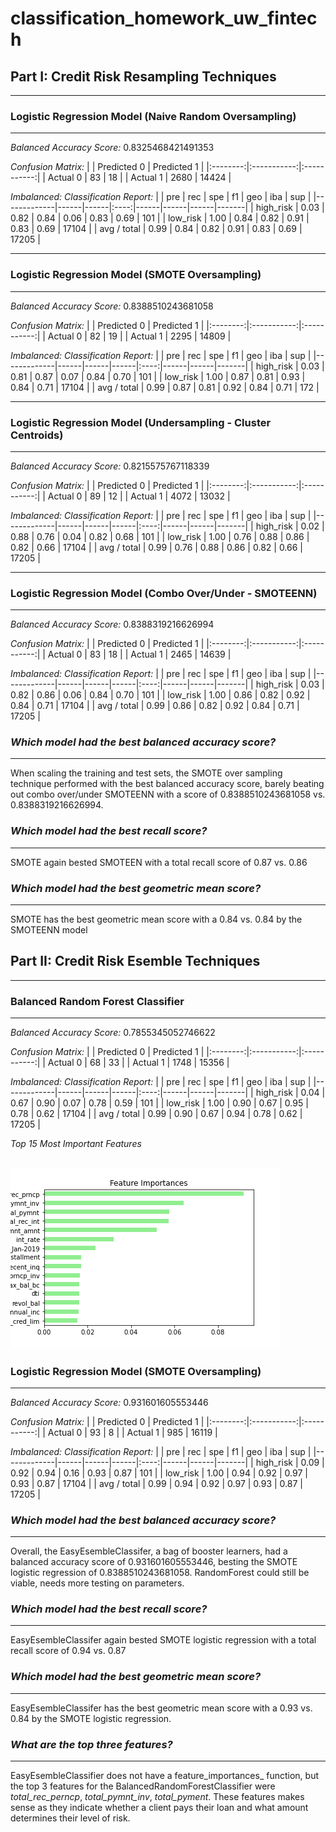# classification_homework_uw_fintech

## Part I: Credit Risk Resampling Techniques
---
### Logistic Regression Model (Naive Random Oversampling)
---
*Balanced Accuracy Score:* 0.8325468421491353

*Confusion Matrix:*
|          | Predicted 0 | Predicted 1 |
|:--------:|:-----------:|:-----------:|
| Actual 0 |      83     |      18     |
| Actual 1 |     2680    |    14424    |


*Imbalanced: Classification Report:*
|             | pre  | rec  |  spe | f1   | geo  | iba  | sup   |
|-------------|------|------|:----:|------|------|------|-------|
| high_risk   | 0.03 | 0.82 | 0.84 | 0.06 | 0.83 | 0.69 | 101   |
| low_risk    | 1.00 | 0.84 | 0.82 | 0.91 | 0.83 | 0.69 | 17104 |
| avg / total | 0.99 | 0.84 | 0.82 | 0.91 | 0.83 | 0.69 | 17205 |


---
### Logistic Regression Model (SMOTE Oversampling)
---
*Balanced Accuracy Score:* 0.8388510243681058


*Confusion Matrix:*
|          | Predicted 0 | Predicted 1 |
|:--------:|:-----------:|:-----------:|
| Actual 0 |      82     |      19     |
| Actual 1 |     2295    |    14809    |


*Imbalanced: Classification Report:*
|             | pre  | rec  | spe  |  f1  | geo  | iba  | sup   |
|-------------|------|------|------|:----:|------|------|-------|
| high_risk   | 0.03 | 0.81 | 0.87 | 0.07 | 0.84 | 0.70 | 101   |
| low_risk    | 1.00 | 0.87 | 0.81 | 0.93 | 0.84 | 0.71 | 17104 |
| avg / total | 0.99 | 0.87 | 0.81 | 0.92 | 0.84 | 0.71 | 172   |


---
### Logistic Regression Model (Undersampling - Cluster Centroids)
---
*Balanced Accuracy Score:* 0.8215575767118339


*Confusion Matrix:*
|          | Predicted 0 | Predicted 1 |
|:--------:|:-----------:|:-----------:|
| Actual 0 |      89     |      12     |
| Actual 1 |     4072    |    13032    |


*Imbalanced: Classification Report:*
|             | pre  | rec  | spe  |  f1  | geo  | iba  | sup   |
|-------------|------|------|------|:----:|------|------|-------|
| high_risk   | 0.02 | 0.88 | 0.76 | 0.04 | 0.82 | 0.68 | 101   |
| low_risk    | 1.00 | 0.76 | 0.88 | 0.86 | 0.82 | 0.66 | 17104 |
| avg / total | 0.99 | 0.76 | 0.88 | 0.86 | 0.82 | 0.66 | 17205 |


---
### Logistic Regression Model (Combo Over/Under - SMOTEENN)
---
*Balanced Accuracy Score:* 0.8388319216626994


*Confusion Matrix:*
|          | Predicted 0 | Predicted 1 |
|:--------:|:-----------:|:-----------:|
| Actual 0 |      83     |      18     |
| Actual 1 |     2465    |    14639    |


*Imbalanced: Classification Report:*
|             | pre  | rec  | spe  |  f1  | geo  | iba  | sup   |
|-------------|------|------|------|:----:|------|------|-------|
| high_risk   | 0.03 | 0.82 | 0.86 | 0.06 | 0.84 | 0.70 | 101   |
| low_risk    | 1.00 | 0.86 | 0.82 | 0.92 | 0.84 | 0.71 | 17104 |
| avg / total | 0.99 | 0.86 | 0.82 | 0.92 | 0.84 | 0.71 | 17205 |


### *Which model had the best balanced accuracy score?*
---
When scaling the training and test sets, the SMOTE over sampling technique performed with the best balanced accuracy score, barely beating out combo over/under SMOTEENN with a score of 0.8388510243681058 vs. 0.8388319216626994.
### *Which model had the best recall score?*
---
SMOTE again bested SMOTEEN with a total recall score of 0.87 vs. 0.86
### *Which model had the best geometric mean score?*
---
SMOTE has the best geometric mean score with a 0.84 vs. 0.84 by the SMOTEENN model



## Part II: Credit Risk Esemble Techniques
---
### Balanced Random Forest Classifier
---
*Balanced Accuracy Score:* 0.7855345052746622

*Confusion Matrix:*
|          | Predicted 0 | Predicted 1 |
|:--------:|:-----------:|:-----------:|
| Actual 0 |      68     |      33     |
| Actual 1 |     1748    |    15356    |


*Imbalanced: Classification Report:*
|             | pre  | rec  | spe  |  f1  | geo  | iba  | sup   |
|-------------|------|------|------|:----:|------|------|-------|
| high_risk   | 0.04 | 0.67 | 0.90 | 0.07 | 0.78 | 0.59 | 101   |
| low_risk    | 1.00 | 0.90 | 0.67 | 0.95 | 0.78 | 0.62 | 17104 |
| avg / total | 0.99 | 0.90 | 0.67 | 0.94 | 0.78 | 0.62 | 17205 |


*Top 15 Most Important Features*

![](top_15_features_plot.png)
---
### Logistic Regression Model (SMOTE Oversampling)
---
*Balanced Accuracy Score:* 0.931601605553446


*Confusion Matrix:*
|          | Predicted 0 | Predicted 1 |
|:--------:|:-----------:|:-----------:|
| Actual 0 |      93     |      8      |
| Actual 1 |     985     |    16119    |


*Imbalanced: Classification Report:*
|             | pre  | rec  | spe  |  f1  | geo  | iba  | sup   |
|-------------|------|------|------|:----:|------|------|-------|
| high_risk   | 0.09 | 0.92 | 0.94 | 0.16 | 0.93 | 0.87 | 101   |
| low_risk    | 1.00 | 0.94 | 0.92 | 0.97 | 0.93 | 0.87 | 17104 |
| avg / total | 0.99 | 0.94 | 0.92 | 0.97 | 0.93 | 0.87 | 17205 |



### *Which model had the best balanced accuracy score?*
---
Overall, the EasyEsembleClassifer, a bag of booster learners, had a balanced accuracy score of 0.931601605553446, besting the SMOTE logistic regression of 0.8388510243681058. RandomForest could still be viable, needs more testing on parameters.
### *Which model had the best recall score?*
---
EasyEsembleClassifer again bested SMOTE logistic regression with a total recall score of 0.94 vs. 0.87


### *Which model had the best geometric mean score?*
---
EasyEsembleClassifer has the best geometric mean score with a 0.93 vs. 0.84 by the SMOTE logistic regression.


### *What are the top three features?*
---
EasyEsembleClassifier does not have a feature_importances_ function, but the top 3 features for the BalancedRandomForestClassifier were *total_rec_perncp*, *total_pymnt_inv*, *total_pyment*. These features makes sense as they indicate whether a client pays their loan and what amount determines their level of risk.